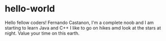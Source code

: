 # hello-world

Hello fellow coders!
Fernando Castanon, I'm a complete noob and I am starting to learn Java and C++
I like to go on hikes amd look at the stars at night. Value your time on this earth.
